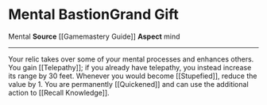 ﻿---
element: null
id: '54'
item_category: Relics
name: Mental Bastion
prerequisite: null
rarity: Common
school: null
source: '[[DATABASE/source/Gamemastery Guide|Gamemastery Guide]]'
trait:
- '[[DATABASE/trait/Mental|Mental]]'
type: Relic Grand Gift

---
# Mental Bastion<span class="item-type">Grand Gift</span>

<span class="item-trait">Mental</span>
**Source** [[Gamemastery Guide]]
**Aspect** mind

---
Your relic takes over some of your mental processes and enhances others. You gain [[Telepathy]]; if you already have telepathy, you instead increase its range by 30 feet. Whenever you would become [[Stupefied]], reduce the value by 1. You are permanently [[Quickened]] and can use the additional action to [[Recall Knowledge]].